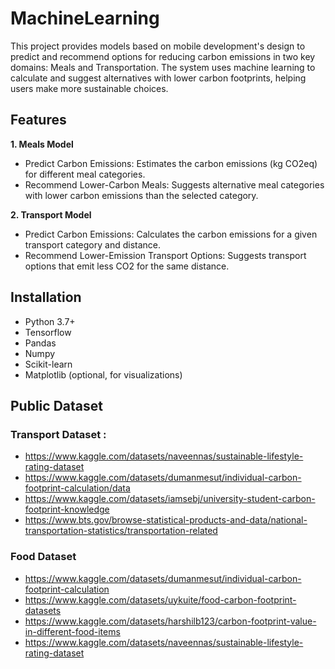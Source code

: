 # MachineLearning
This project provides models based on mobile development's design to predict and recommend options for reducing carbon emissions in two key domains: Meals and Transportation. The system uses machine learning to calculate and suggest alternatives with lower carbon footprints, helping users make more sustainable choices.

## Features
**1. Meals Model**
* Predict Carbon Emissions: Estimates the carbon emissions (kg CO2eq) for different meal categories.
* Recommend Lower-Carbon Meals: Suggests alternative meal categories with lower carbon emissions than the selected category.

**2. Transport Model**
* Predict Carbon Emissions: Calculates the carbon emissions for a given transport category and distance.
* Recommend Lower-Emission Transport Options: Suggests transport options that emit less CO2 for the same distance.

## Installation
* Python 3.7+
* Tensorflow
* Pandas
* Numpy
* Scikit-learn
* Matplotlib (optional, for visualizations)

## Public Dataset
### Transport Dataset : 
* https://www.kaggle.com/datasets/naveennas/sustainable-lifestyle-rating-dataset
* https://www.kaggle.com/datasets/dumanmesut/individual-carbon-footprint-calculation/data
* https://www.kaggle.com/datasets/iamsebj/university-student-carbon-footprint-knowledge
* https://www.bts.gov/browse-statistical-products-and-data/national-transportation-statistics/transportation-related
### Food Dataset
* https://www.kaggle.com/datasets/dumanmesut/individual-carbon-footprint-calculation
* https://www.kaggle.com/datasets/uykuite/food-carbon-footprint-datasets
* https://www.kaggle.com/datasets/harshilb123/carbon-footprint-value-in-different-food-items
* https://www.kaggle.com/datasets/naveennas/sustainable-lifestyle-rating-dataset
